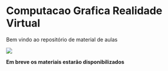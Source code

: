 # Computacao Grafica Realidade Virtual

Bem vindo ao repositório de material de aulas

![](https://bloggrijjy.files.wordpress.com/2021/01/graphicspipeline.png?w=512)

**Em breve os materiais estarão disponibilizados**
